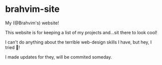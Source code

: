 # brahvim-site
My (@Brahvim's) website!

This website is for keeping a list of my projects and...sit there to look cool!

I can't do anything about the terrible web-design skills I have, but hey, I tried :rofl:!

I made updates for they, will be commited someday.
